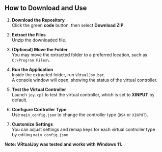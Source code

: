 ## How to Download and Use

1. **Download the Repository**  
   Click the green **code** button, then select **Download ZIP**.

2. **Extract the Files**  
   Unzip the downloaded file.

3. **(Optional) Move the Folder**  
   You may move the extracted folder to a preferred location, such as `C:\Program Files\`.

4. **Run the Application**  
   Inside the extracted folder, run `VRtualJoy.bat`.  
   A console window will open, showing the status of the virtual controller.

5. **Test the Virtual Controller**  
   Launch `joy.cpl` to test the virtual controller, which is set to **XINPUT** by default.

6. **Configure Controller Type**  
   Use `main_config.json` to change the controller type (`DS4` or `XINPUT`).

7. **Customize Settings**  
   You can adjust settings and remap keys for each virtual controller type by editing `main_config.json`.

**Note: VRtualJoy was tested and works with Windows 11.**
